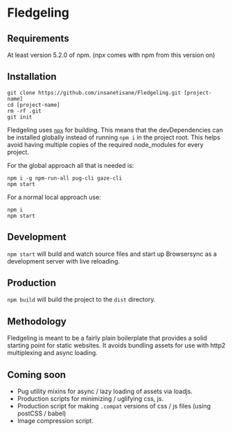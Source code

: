 # Fledgeling

## Requirements

At least version 5.2.0 of npm. (npx comes with npm from this version on)

## Installation

```
git clone https://github.com/insanetisane/Fledgeling.git [project-name]
cd [project-name]
rm -rf .git
git init
```

Fledgeling uses [`npx`](https://medium.com/@maybekatz/introducing-npx-an-npm-package-runner-55f7d4bd282b) for building. This means that the devDependencies can be installed globally instead of running `npm i` in the project root.
This helps avoid having multiple copies of the required node_modules for every project.

For the global approach all that is needed is:
```
npm i -g npm-run-all pug-cli gaze-cli
npm start
```

For a normal local approach use:
```
npm i
npm start
```

## Development

`npm start` will build and watch source files and start up Browsersync as a development server with live reloading.

## Production

`npm build` will build the project to the `dist` directory.


## Methodology

Fledgeling is meant to be a fairly plain boilerplate that provides a solid starting point for static websites. It avoids bundling assets for use with http2 multiplexing and async loading.

## Coming soon

- Pug utility mixins for async / lazy loading of assets via loadjs.
- Production scripts for minimizing / uglifying css, js.
- Production script for making `.compat` versions of css / js files (using postCSS / babel)
- Image compression script.